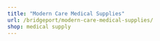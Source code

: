 ```yaml
---
title: "Modern Care Medical Supplies"
url: /bridgeport/modern-care-medical-supplies/
shop: medical supply
---
```

